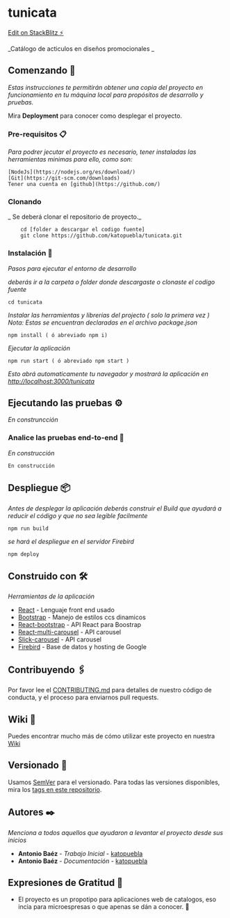 # tunicata

[Edit on StackBlitz ⚡️](https://stackblitz.com/edit/tunicata)

_Catálogo de acticulos en diseños promocionales _

## Comenzando 🚀

_Estas instrucciones te permitirán obtener una copia del proyecto en funcionamiento en tu máquina local para propósitos de desarrollo y pruebas._

Mira **Deployment** para conocer como desplegar el proyecto.


### Pre-requisitos 📋

_Para podrer jecutar el proyecto es necesario, tener instaladas las herramientas minimas para ello, como son:_

```
[NodeJs](https://nodejs.org/es/download/)
[Git](https://git-scm.com/downloads)
Tener una cuenta en [github](https://github.com/)

```

### Clonando

_ Se deberá clonar el repositorio de proyecto._

```
    cd [folder a descargar el codigo fuente]
    git clone https://github.com/katopuebla/tunicata.git
```
### Instalación 🔧

_Pasos para ejecutar el entorno de desarrollo_

_deberás ir a la carpeta o folder donde descargaste o clonaste el codigo fuente_

```
cd tunicata
```

_Instalar las herramientas y librerías del projecto ( solo la primera vez )_
_Nota: Estas se encuentran declaradas en el archivo package.json_

```
npm install ( ó abreviado npm i)
```

_Ejecutar la aplicación_

```
npm run start ( ó abreviado npm start )
```

_Esto abrá automaticamente tu navegador y mostrará la aplicación en [http://localhost:3000/tunicata]()_

## Ejecutando las pruebas ⚙️

_En construncción_

### Analice las pruebas end-to-end 🔩

_En construcción_

```
En construcción
```

## Despliegue 📦

_Antes de desplegar la aplicación deberás construir el Build que ayudará a reducir el código y que no sea legible facilmente_

```
npm run build
```

_se hará el despliegue en el servidor Firebird_

```
npm deploy
```
## Construido con 🛠️

_Herramientas de la aplicación_

* [React](https://es.reactjs.org/) - Lenguaje front end usado
* [Bootstrap](https://getbootstrap.com/) - Manejo de estilos ccs dinamicos
* [React-bootstrap](https://maven.apache.org/) - API React para Boostrap
* [React-multi-carousel](https://www.npmjs.com/package/react-multi-carousel) - API carousel
* [Slick-carousel](https://www.npmjs.com/package/slick-carousel) - API carousel
* [Firebird](https://firebase.google.com/?hl=es) - Base de datos y hosting de Google

## Contribuyendo 🖇️

Por favor lee el [CONTRIBUTING.md](https://gist.github.com/katopuebla/xxxxxx) para detalles de nuestro código de conducta, y el proceso para enviarnos pull requests.

## Wiki 📖

Puedes encontrar mucho más de cómo utilizar este proyecto en nuestra [Wiki](https://github.com/katopuebla/tunicata/wiki)

## Versionado 📌

Usamos [SemVer](http://semver.org/) para el versionado. Para todas las versiones disponibles, mira los [tags en este repositorio](https://github.com/katopuebla/tunicata/tags).

## Autores ✒️

_Menciona a todos aquellos que ayudaron a levantar el proyecto desde sus inicios_

* **Antonio Baéz** - *Trabajo Inicial* - [katopuebla](https://github.com/katopuebla)
* **Antonio Baéz** - *Documentación* - [katopuebla](https://github.com/katopuebla)

## Expresiones de Gratitud 🎁

* El proyecto es un propotipo para aplicaciones web de catalogos, eso incia para microespresas o que apenas se dán a conocer. 📢
